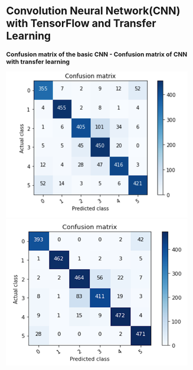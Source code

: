 # Convolution Neural Network(CNN) with TensorFlow and Transfer Learning
### Confusion matrix of the basic CNN           -          Confusion matrix of CNN with transfer learning                        
![](Confusion_matrix_of_the_basic_CNN.png)                ![](confusion_matrix_of_transfer_learning.png) 

     

 
